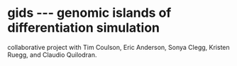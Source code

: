 # gids --- genomic islands of differentiation simulation

collaborative project with Tim Coulson, Eric Anderson, Sonya Clegg, Kristen Ruegg, and Claudio Quilodran.


